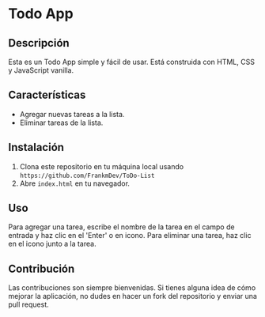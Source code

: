 # Todo App

## Descripción

Esta es un Todo App simple y fácil de usar. Está construida con HTML, CSS y JavaScript vanilla.

## Características

- Agregar nuevas tareas a la lista.
- Eliminar tareas de la lista.

## Instalación

1. Clona este repositorio en tu máquina local usando `https://github.com/FrankmDev/ToDo-List`
2. Abre `index.html` en tu navegador.

## Uso

Para agregar una tarea, escribe el nombre de la tarea en el campo de entrada y haz clic en el 'Enter' o en icono. Para eliminar una tarea, haz clic en el icono junto a la tarea.

## Contribución

Las contribuciones son siempre bienvenidas. Si tienes alguna idea de cómo mejorar la aplicación, no dudes en hacer un fork del repositorio y enviar una pull request.
